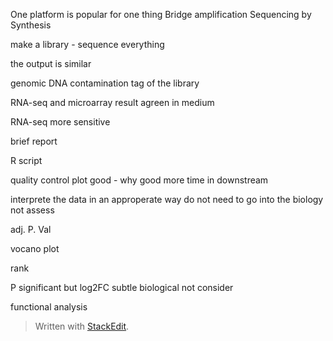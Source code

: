 One platform is popular for one thing
Bridge amplification 
Sequencing by Synthesis

make a library - sequence everything

the output is similar

genomic DNA contamination
tag of the library

RNA-seq and microarray result agreen in medium

RNA-seq more sensitive

brief report

R script

quality control plot
good - why good more time in downstream

interprete the data in an approperate way
do not need to go into the biology not assess 

adj. P. Val

vocano plot 

rank

P significant but log2FC subtle biological not consider

functional analysis
> Written with [StackEdit](https://stackedit.io/).
<!--stackedit_data:
eyJoaXN0b3J5IjpbLTE2OTY4NjAzNzEsLTE4NzkzOTU5MTgsMT
A4NDcwNzk0NSwtMTQ2ODI4MzQzMSwtMzM5Mzk5NTY3LC04NDM3
MjY2NzYsLTMzNzE3ODQ4MSwyMDM1NjY4MTU3LDczMDk5ODExNl
19
-->